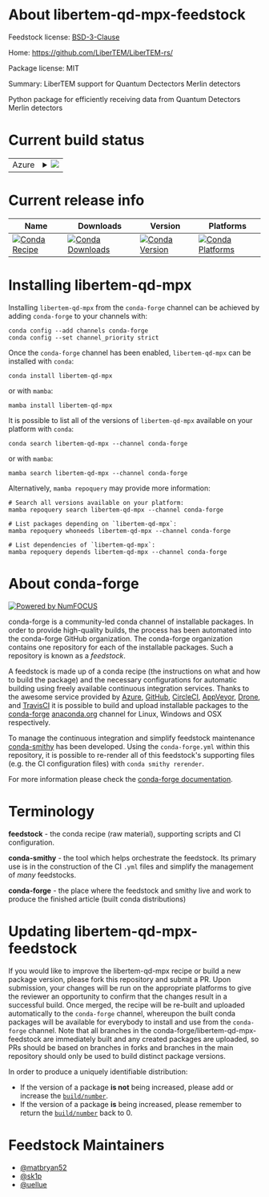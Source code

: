 About libertem-qd-mpx-feedstock
===============================

Feedstock license: [BSD-3-Clause](https://github.com/conda-forge/libertem-qd-mpx-feedstock/blob/main/LICENSE.txt)

Home: https://github.com/LiberTEM/LiberTEM-rs/

Package license: MIT

Summary: LiberTEM support for Quantum Dectectors Merlin detectors

Python package for efficiently receiving data
from Quantum Detectors Merlin detectors


Current build status
====================


<table>
    
  <tr>
    <td>Azure</td>
    <td>
      <details>
        <summary>
          <a href="https://dev.azure.com/conda-forge/feedstock-builds/_build/latest?definitionId=23413&branchName=main">
            <img src="https://dev.azure.com/conda-forge/feedstock-builds/_apis/build/status/libertem-qd-mpx-feedstock?branchName=main">
          </a>
        </summary>
        <table>
          <thead><tr><th>Variant</th><th>Status</th></tr></thead>
          <tbody><tr>
              <td>linux_64_numpy1.22python3.10.____cpython</td>
              <td>
                <a href="https://dev.azure.com/conda-forge/feedstock-builds/_build/latest?definitionId=23413&branchName=main">
                  <img src="https://dev.azure.com/conda-forge/feedstock-builds/_apis/build/status/libertem-qd-mpx-feedstock?branchName=main&jobName=linux&configuration=linux%20linux_64_numpy1.22python3.10.____cpython" alt="variant">
                </a>
              </td>
            </tr><tr>
              <td>linux_64_numpy1.22python3.9.____cpython</td>
              <td>
                <a href="https://dev.azure.com/conda-forge/feedstock-builds/_build/latest?definitionId=23413&branchName=main">
                  <img src="https://dev.azure.com/conda-forge/feedstock-builds/_apis/build/status/libertem-qd-mpx-feedstock?branchName=main&jobName=linux&configuration=linux%20linux_64_numpy1.22python3.9.____cpython" alt="variant">
                </a>
              </td>
            </tr><tr>
              <td>linux_64_numpy1.23python3.11.____cpython</td>
              <td>
                <a href="https://dev.azure.com/conda-forge/feedstock-builds/_build/latest?definitionId=23413&branchName=main">
                  <img src="https://dev.azure.com/conda-forge/feedstock-builds/_apis/build/status/libertem-qd-mpx-feedstock?branchName=main&jobName=linux&configuration=linux%20linux_64_numpy1.23python3.11.____cpython" alt="variant">
                </a>
              </td>
            </tr><tr>
              <td>linux_64_numpy1.26python3.12.____cpython</td>
              <td>
                <a href="https://dev.azure.com/conda-forge/feedstock-builds/_build/latest?definitionId=23413&branchName=main">
                  <img src="https://dev.azure.com/conda-forge/feedstock-builds/_apis/build/status/libertem-qd-mpx-feedstock?branchName=main&jobName=linux&configuration=linux%20linux_64_numpy1.26python3.12.____cpython" alt="variant">
                </a>
              </td>
            </tr><tr>
              <td>linux_64_numpy2python3.13.____cp313</td>
              <td>
                <a href="https://dev.azure.com/conda-forge/feedstock-builds/_build/latest?definitionId=23413&branchName=main">
                  <img src="https://dev.azure.com/conda-forge/feedstock-builds/_apis/build/status/libertem-qd-mpx-feedstock?branchName=main&jobName=linux&configuration=linux%20linux_64_numpy2python3.13.____cp313" alt="variant">
                </a>
              </td>
            </tr><tr>
              <td>osx_64_numpy1.22python3.10.____cpython</td>
              <td>
                <a href="https://dev.azure.com/conda-forge/feedstock-builds/_build/latest?definitionId=23413&branchName=main">
                  <img src="https://dev.azure.com/conda-forge/feedstock-builds/_apis/build/status/libertem-qd-mpx-feedstock?branchName=main&jobName=osx&configuration=osx%20osx_64_numpy1.22python3.10.____cpython" alt="variant">
                </a>
              </td>
            </tr><tr>
              <td>osx_64_numpy1.22python3.9.____cpython</td>
              <td>
                <a href="https://dev.azure.com/conda-forge/feedstock-builds/_build/latest?definitionId=23413&branchName=main">
                  <img src="https://dev.azure.com/conda-forge/feedstock-builds/_apis/build/status/libertem-qd-mpx-feedstock?branchName=main&jobName=osx&configuration=osx%20osx_64_numpy1.22python3.9.____cpython" alt="variant">
                </a>
              </td>
            </tr><tr>
              <td>osx_64_numpy1.23python3.11.____cpython</td>
              <td>
                <a href="https://dev.azure.com/conda-forge/feedstock-builds/_build/latest?definitionId=23413&branchName=main">
                  <img src="https://dev.azure.com/conda-forge/feedstock-builds/_apis/build/status/libertem-qd-mpx-feedstock?branchName=main&jobName=osx&configuration=osx%20osx_64_numpy1.23python3.11.____cpython" alt="variant">
                </a>
              </td>
            </tr><tr>
              <td>osx_64_numpy1.26python3.12.____cpython</td>
              <td>
                <a href="https://dev.azure.com/conda-forge/feedstock-builds/_build/latest?definitionId=23413&branchName=main">
                  <img src="https://dev.azure.com/conda-forge/feedstock-builds/_apis/build/status/libertem-qd-mpx-feedstock?branchName=main&jobName=osx&configuration=osx%20osx_64_numpy1.26python3.12.____cpython" alt="variant">
                </a>
              </td>
            </tr><tr>
              <td>osx_64_numpy2python3.13.____cp313</td>
              <td>
                <a href="https://dev.azure.com/conda-forge/feedstock-builds/_build/latest?definitionId=23413&branchName=main">
                  <img src="https://dev.azure.com/conda-forge/feedstock-builds/_apis/build/status/libertem-qd-mpx-feedstock?branchName=main&jobName=osx&configuration=osx%20osx_64_numpy2python3.13.____cp313" alt="variant">
                </a>
              </td>
            </tr><tr>
              <td>win_64_numpy1.22python3.10.____cpython</td>
              <td>
                <a href="https://dev.azure.com/conda-forge/feedstock-builds/_build/latest?definitionId=23413&branchName=main">
                  <img src="https://dev.azure.com/conda-forge/feedstock-builds/_apis/build/status/libertem-qd-mpx-feedstock?branchName=main&jobName=win&configuration=win%20win_64_numpy1.22python3.10.____cpython" alt="variant">
                </a>
              </td>
            </tr><tr>
              <td>win_64_numpy1.22python3.9.____cpython</td>
              <td>
                <a href="https://dev.azure.com/conda-forge/feedstock-builds/_build/latest?definitionId=23413&branchName=main">
                  <img src="https://dev.azure.com/conda-forge/feedstock-builds/_apis/build/status/libertem-qd-mpx-feedstock?branchName=main&jobName=win&configuration=win%20win_64_numpy1.22python3.9.____cpython" alt="variant">
                </a>
              </td>
            </tr><tr>
              <td>win_64_numpy1.23python3.11.____cpython</td>
              <td>
                <a href="https://dev.azure.com/conda-forge/feedstock-builds/_build/latest?definitionId=23413&branchName=main">
                  <img src="https://dev.azure.com/conda-forge/feedstock-builds/_apis/build/status/libertem-qd-mpx-feedstock?branchName=main&jobName=win&configuration=win%20win_64_numpy1.23python3.11.____cpython" alt="variant">
                </a>
              </td>
            </tr><tr>
              <td>win_64_numpy1.26python3.12.____cpython</td>
              <td>
                <a href="https://dev.azure.com/conda-forge/feedstock-builds/_build/latest?definitionId=23413&branchName=main">
                  <img src="https://dev.azure.com/conda-forge/feedstock-builds/_apis/build/status/libertem-qd-mpx-feedstock?branchName=main&jobName=win&configuration=win%20win_64_numpy1.26python3.12.____cpython" alt="variant">
                </a>
              </td>
            </tr><tr>
              <td>win_64_numpy2python3.13.____cp313</td>
              <td>
                <a href="https://dev.azure.com/conda-forge/feedstock-builds/_build/latest?definitionId=23413&branchName=main">
                  <img src="https://dev.azure.com/conda-forge/feedstock-builds/_apis/build/status/libertem-qd-mpx-feedstock?branchName=main&jobName=win&configuration=win%20win_64_numpy2python3.13.____cp313" alt="variant">
                </a>
              </td>
            </tr>
          </tbody>
        </table>
      </details>
    </td>
  </tr>
</table>

Current release info
====================

| Name | Downloads | Version | Platforms |
| --- | --- | --- | --- |
| [![Conda Recipe](https://img.shields.io/badge/recipe-libertem--qd--mpx-green.svg)](https://anaconda.org/conda-forge/libertem-qd-mpx) | [![Conda Downloads](https://img.shields.io/conda/dn/conda-forge/libertem-qd-mpx.svg)](https://anaconda.org/conda-forge/libertem-qd-mpx) | [![Conda Version](https://img.shields.io/conda/vn/conda-forge/libertem-qd-mpx.svg)](https://anaconda.org/conda-forge/libertem-qd-mpx) | [![Conda Platforms](https://img.shields.io/conda/pn/conda-forge/libertem-qd-mpx.svg)](https://anaconda.org/conda-forge/libertem-qd-mpx) |

Installing libertem-qd-mpx
==========================

Installing `libertem-qd-mpx` from the `conda-forge` channel can be achieved by adding `conda-forge` to your channels with:

```
conda config --add channels conda-forge
conda config --set channel_priority strict
```

Once the `conda-forge` channel has been enabled, `libertem-qd-mpx` can be installed with `conda`:

```
conda install libertem-qd-mpx
```

or with `mamba`:

```
mamba install libertem-qd-mpx
```

It is possible to list all of the versions of `libertem-qd-mpx` available on your platform with `conda`:

```
conda search libertem-qd-mpx --channel conda-forge
```

or with `mamba`:

```
mamba search libertem-qd-mpx --channel conda-forge
```

Alternatively, `mamba repoquery` may provide more information:

```
# Search all versions available on your platform:
mamba repoquery search libertem-qd-mpx --channel conda-forge

# List packages depending on `libertem-qd-mpx`:
mamba repoquery whoneeds libertem-qd-mpx --channel conda-forge

# List dependencies of `libertem-qd-mpx`:
mamba repoquery depends libertem-qd-mpx --channel conda-forge
```


About conda-forge
=================

[![Powered by
NumFOCUS](https://img.shields.io/badge/powered%20by-NumFOCUS-orange.svg?style=flat&colorA=E1523D&colorB=007D8A)](https://numfocus.org)

conda-forge is a community-led conda channel of installable packages.
In order to provide high-quality builds, the process has been automated into the
conda-forge GitHub organization. The conda-forge organization contains one repository
for each of the installable packages. Such a repository is known as a *feedstock*.

A feedstock is made up of a conda recipe (the instructions on what and how to build
the package) and the necessary configurations for automatic building using freely
available continuous integration services. Thanks to the awesome service provided by
[Azure](https://azure.microsoft.com/en-us/services/devops/), [GitHub](https://github.com/),
[CircleCI](https://circleci.com/), [AppVeyor](https://www.appveyor.com/),
[Drone](https://cloud.drone.io/welcome), and [TravisCI](https://travis-ci.com/)
it is possible to build and upload installable packages to the
[conda-forge](https://anaconda.org/conda-forge) [anaconda.org](https://anaconda.org/)
channel for Linux, Windows and OSX respectively.

To manage the continuous integration and simplify feedstock maintenance
[conda-smithy](https://github.com/conda-forge/conda-smithy) has been developed.
Using the ``conda-forge.yml`` within this repository, it is possible to re-render all of
this feedstock's supporting files (e.g. the CI configuration files) with ``conda smithy rerender``.

For more information please check the [conda-forge documentation](https://conda-forge.org/docs/).

Terminology
===========

**feedstock** - the conda recipe (raw material), supporting scripts and CI configuration.

**conda-smithy** - the tool which helps orchestrate the feedstock.
                   Its primary use is in the construction of the CI ``.yml`` files
                   and simplify the management of *many* feedstocks.

**conda-forge** - the place where the feedstock and smithy live and work to
                  produce the finished article (built conda distributions)


Updating libertem-qd-mpx-feedstock
==================================

If you would like to improve the libertem-qd-mpx recipe or build a new
package version, please fork this repository and submit a PR. Upon submission,
your changes will be run on the appropriate platforms to give the reviewer an
opportunity to confirm that the changes result in a successful build. Once
merged, the recipe will be re-built and uploaded automatically to the
`conda-forge` channel, whereupon the built conda packages will be available for
everybody to install and use from the `conda-forge` channel.
Note that all branches in the conda-forge/libertem-qd-mpx-feedstock are
immediately built and any created packages are uploaded, so PRs should be based
on branches in forks and branches in the main repository should only be used to
build distinct package versions.

In order to produce a uniquely identifiable distribution:
 * If the version of a package **is not** being increased, please add or increase
   the [``build/number``](https://docs.conda.io/projects/conda-build/en/latest/resources/define-metadata.html#build-number-and-string).
 * If the version of a package **is** being increased, please remember to return
   the [``build/number``](https://docs.conda.io/projects/conda-build/en/latest/resources/define-metadata.html#build-number-and-string)
   back to 0.

Feedstock Maintainers
=====================

* [@matbryan52](https://github.com/matbryan52/)
* [@sk1p](https://github.com/sk1p/)
* [@uellue](https://github.com/uellue/)


